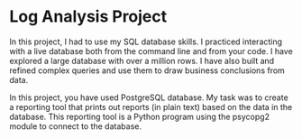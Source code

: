 # Log Analysis Project

In this project, I had to use my SQL database skills. I practiced interacting with a live database both from the command line and from your code. I have explored a large database with over a million rows. I have also  built and refined complex queries and use them to draw business conclusions from data.

In this project, you have used  PostgreSQL database.
My task was to create a reporting tool that prints out reports (in plain text) based on the data in the database. This reporting tool is a Python program using the psycopg2 module to connect to the database.
